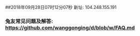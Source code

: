 ##2018年09月28日07时12分07秒 新址: 104.248.155.191
### 兔友常见问题及解答: https://github.com/wanggonging/d/blob/w/FAQ.md
